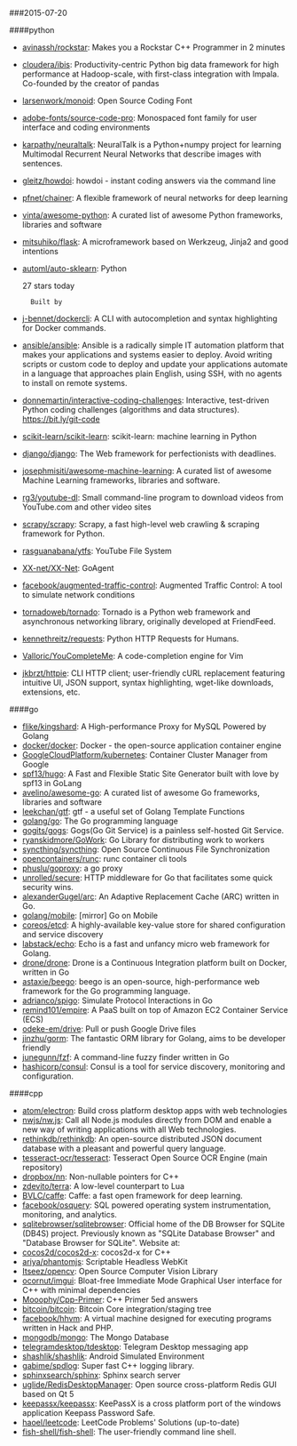 ###2015-07-20

####python
* [avinassh/rockstar](https://github.com/avinassh/rockstar): Makes you a Rockstar C++ Programmer in 2 minutes
* [cloudera/ibis](https://github.com/cloudera/ibis): Productivity-centric Python big data framework for high performance at Hadoop-scale, with first-class integration with Impala. Co-founded by the creator of pandas
* [larsenwork/monoid](https://github.com/larsenwork/monoid): Open Source Coding Font
* [adobe-fonts/source-code-pro](https://github.com/adobe-fonts/source-code-pro): Monospaced font family for user interface and coding environments
* [karpathy/neuraltalk](https://github.com/karpathy/neuraltalk): NeuralTalk is a Python+numpy project for learning Multimodal Recurrent Neural Networks that describe images with sentences.
* [gleitz/howdoi](https://github.com/gleitz/howdoi): howdoi - instant coding answers via the command line
* [pfnet/chainer](https://github.com/pfnet/chainer): A flexible framework of neural networks for deep learning
* [vinta/awesome-python](https://github.com/vinta/awesome-python): A curated list of awesome Python frameworks, libraries and software
* [mitsuhiko/flask](https://github.com/mitsuhiko/flask): A microframework based on Werkzeug, Jinja2 and good intentions
* [automl/auto-sklearn](https://github.com/automl/auto-sklearn): Python

      

    27 stars today

    
      
        Built by
* [j-bennet/dockercli](https://github.com/j-bennet/dockercli): A CLI with autocompletion and syntax highlighting for Docker commands.
* [ansible/ansible](https://github.com/ansible/ansible): Ansible is a radically simple IT automation platform that makes your applications and systems easier to deploy. Avoid writing scripts or custom code to deploy and update your applications automate in a language that approaches plain English, using SSH, with no agents to install on remote systems.
* [donnemartin/interactive-coding-challenges](https://github.com/donnemartin/interactive-coding-challenges): Interactive, test-driven Python coding challenges (algorithms and data structures). https://bit.ly/git-code
* [scikit-learn/scikit-learn](https://github.com/scikit-learn/scikit-learn): scikit-learn: machine learning in Python
* [django/django](https://github.com/django/django): The Web framework for perfectionists with deadlines.
* [josephmisiti/awesome-machine-learning](https://github.com/josephmisiti/awesome-machine-learning): A curated list of awesome Machine Learning frameworks, libraries and software.
* [rg3/youtube-dl](https://github.com/rg3/youtube-dl): Small command-line program to download videos from YouTube.com and other video sites
* [scrapy/scrapy](https://github.com/scrapy/scrapy): Scrapy, a fast high-level web crawling & scraping framework for Python.
* [rasguanabana/ytfs](https://github.com/rasguanabana/ytfs): YouTube File System
* [XX-net/XX-Net](https://github.com/XX-net/XX-Net):  GoAgent
* [facebook/augmented-traffic-control](https://github.com/facebook/augmented-traffic-control): Augmented Traffic Control: A tool to simulate network conditions
* [tornadoweb/tornado](https://github.com/tornadoweb/tornado): Tornado is a Python web framework and asynchronous networking library, originally developed at FriendFeed.
* [kennethreitz/requests](https://github.com/kennethreitz/requests): Python HTTP Requests for Humans.
* [Valloric/YouCompleteMe](https://github.com/Valloric/YouCompleteMe): A code-completion engine for Vim
* [jkbrzt/httpie](https://github.com/jkbrzt/httpie): CLI HTTP client; user-friendly cURL replacement featuring intuitive UI, JSON support, syntax highlighting, wget-like downloads, extensions, etc.

####go
* [flike/kingshard](https://github.com/flike/kingshard): A High-performance Proxy for MySQL Powered by Golang
* [docker/docker](https://github.com/docker/docker): Docker - the open-source application container engine
* [GoogleCloudPlatform/kubernetes](https://github.com/GoogleCloudPlatform/kubernetes): Container Cluster Manager from Google
* [spf13/hugo](https://github.com/spf13/hugo): A Fast and Flexible Static Site Generator built with love by spf13 in GoLang
* [avelino/awesome-go](https://github.com/avelino/awesome-go): A curated list of awesome Go frameworks, libraries and software
* [leekchan/gtf](https://github.com/leekchan/gtf): gtf - a useful set of Golang Template Functions
* [golang/go](https://github.com/golang/go): The Go programming language
* [gogits/gogs](https://github.com/gogits/gogs): Gogs(Go Git Service) is a painless self-hosted Git Service.
* [ryanskidmore/GoWork](https://github.com/ryanskidmore/GoWork): Go Library for distributing work to workers
* [syncthing/syncthing](https://github.com/syncthing/syncthing): Open Source Continuous File Synchronization
* [opencontainers/runc](https://github.com/opencontainers/runc): runc container cli tools
* [phuslu/goproxy](https://github.com/phuslu/goproxy): a go proxy
* [unrolled/secure](https://github.com/unrolled/secure): HTTP middleware for Go that facilitates some quick security wins.
* [alexanderGugel/arc](https://github.com/alexanderGugel/arc): An Adaptive Replacement Cache (ARC) written in Go.
* [golang/mobile](https://github.com/golang/mobile): [mirror] Go on Mobile
* [coreos/etcd](https://github.com/coreos/etcd): A highly-available key-value store for shared configuration and service discovery
* [labstack/echo](https://github.com/labstack/echo): Echo is a fast  and unfancy micro web framework for Golang.
* [drone/drone](https://github.com/drone/drone): Drone is a Continuous Integration platform built on Docker, written in Go
* [astaxie/beego](https://github.com/astaxie/beego): beego is an open-source, high-performance web framework for the Go programming language.
* [adrianco/spigo](https://github.com/adrianco/spigo): Simulate Protocol Interactions in Go
* [remind101/empire](https://github.com/remind101/empire): A PaaS built on top of Amazon EC2 Container Service (ECS)
* [odeke-em/drive](https://github.com/odeke-em/drive): Pull or push Google Drive files
* [jinzhu/gorm](https://github.com/jinzhu/gorm): The fantastic ORM library for Golang, aims to be developer friendly
* [junegunn/fzf](https://github.com/junegunn/fzf): A command-line fuzzy finder written in Go
* [hashicorp/consul](https://github.com/hashicorp/consul): Consul is a tool for service discovery, monitoring and configuration.

####cpp
* [atom/electron](https://github.com/atom/electron): Build cross platform desktop apps with web technologies
* [nwjs/nw.js](https://github.com/nwjs/nw.js): Call all Node.js modules directly from DOM and enable a new way of writing applications with all Web technologies.
* [rethinkdb/rethinkdb](https://github.com/rethinkdb/rethinkdb): An open-source distributed JSON document database with a pleasant and powerful query language.
* [tesseract-ocr/tesseract](https://github.com/tesseract-ocr/tesseract): Tesseract Open Source OCR Engine (main repository)
* [dropbox/nn](https://github.com/dropbox/nn): Non-nullable pointers for C++
* [zdevito/terra](https://github.com/zdevito/terra): A low-level counterpart to Lua
* [BVLC/caffe](https://github.com/BVLC/caffe): Caffe: a fast open framework for deep learning.
* [facebook/osquery](https://github.com/facebook/osquery): SQL powered operating system instrumentation, monitoring, and analytics.
* [sqlitebrowser/sqlitebrowser](https://github.com/sqlitebrowser/sqlitebrowser): Official home of the DB Browser for SQLite (DB4S) project. Previously known as "SQLite Database Browser" and "Database Browser for SQLite". Website at:
* [cocos2d/cocos2d-x](https://github.com/cocos2d/cocos2d-x): cocos2d-x for C++
* [ariya/phantomjs](https://github.com/ariya/phantomjs): Scriptable Headless WebKit
* [Itseez/opencv](https://github.com/Itseez/opencv): Open Source Computer Vision Library
* [ocornut/imgui](https://github.com/ocornut/imgui): Bloat-free Immediate Mode Graphical User interface for C++ with minimal dependencies
* [Mooophy/Cpp-Primer](https://github.com/Mooophy/Cpp-Primer): C++ Primer 5ed answers
* [bitcoin/bitcoin](https://github.com/bitcoin/bitcoin): Bitcoin Core integration/staging tree
* [facebook/hhvm](https://github.com/facebook/hhvm): A virtual machine designed for executing programs written in Hack and PHP.
* [mongodb/mongo](https://github.com/mongodb/mongo): The Mongo Database
* [telegramdesktop/tdesktop](https://github.com/telegramdesktop/tdesktop): Telegram Desktop messaging app
* [shashlik/shashlik](https://github.com/shashlik/shashlik): Android Simulated Environment
* [gabime/spdlog](https://github.com/gabime/spdlog): Super fast C++ logging library.
* [sphinxsearch/sphinx](https://github.com/sphinxsearch/sphinx): Sphinx search server
* [uglide/RedisDesktopManager](https://github.com/uglide/RedisDesktopManager): Open source cross-platform Redis GUI based on Qt 5
* [keepassx/keepassx](https://github.com/keepassx/keepassx): KeePassX is a cross platform port of the windows application Keepass Password Safe.
* [haoel/leetcode](https://github.com/haoel/leetcode): LeetCode Problems' Solutions (up-to-date)
* [fish-shell/fish-shell](https://github.com/fish-shell/fish-shell): The user-friendly command line shell.
